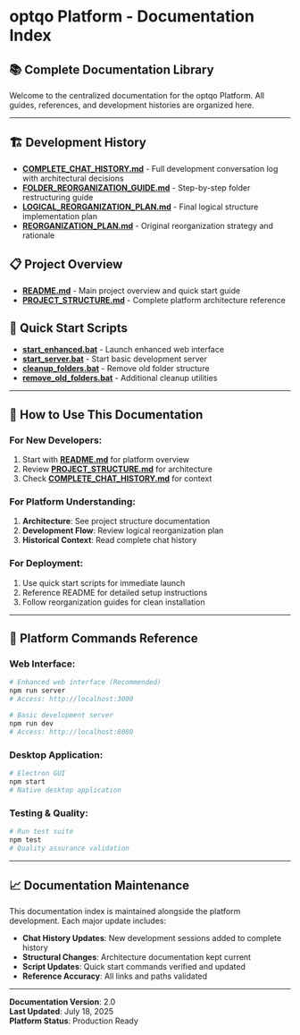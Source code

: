 # optqo Platform - Documentation Index

## 📚 **Complete Documentation Library**

Welcome to the centralized documentation for the optqo Platform. All guides, references, and development histories are organized here.

---

## 🏗️ **Development History**
- **[COMPLETE_CHAT_HISTORY.md](COMPLETE_CHAT_HISTORY.md)** - Full development conversation log with architectural decisions
- **[FOLDER_REORGANIZATION_GUIDE.md](FOLDER_REORGANIZATION_GUIDE.md)** - Step-by-step folder restructuring guide
- **[LOGICAL_REORGANIZATION_PLAN.md](LOGICAL_REORGANIZATION_PLAN.md)** - Final logical structure implementation plan
- **[REORGANIZATION_PLAN.md](REORGANIZATION_PLAN.md)** - Original reorganization strategy and rationale

## 📋 **Project Overview**
- **[README.md](README.md)** - Main project overview and quick start guide
- **[PROJECT_STRUCTURE.md](PROJECT_STRUCTURE.md)** - Complete platform architecture reference

## 🚀 **Quick Start Scripts**
- **[start_enhanced.bat](start_enhanced.bat)** - Launch enhanced web interface
- **[start_server.bat](start_server.bat)** - Start basic development server
- **[cleanup_folders.bat](cleanup_folders.bat)** - Remove old folder structure
- **[remove_old_folders.bat](remove_old_folders.bat)** - Additional cleanup utilities

---

## 📖 **How to Use This Documentation**

### **For New Developers:**
1. Start with **[README.md](README.md)** for platform overview
2. Review **[PROJECT_STRUCTURE.md](PROJECT_STRUCTURE.md)** for architecture
3. Check **[COMPLETE_CHAT_HISTORY.md](COMPLETE_CHAT_HISTORY.md)** for context

### **For Platform Understanding:**
1. **Architecture**: See project structure documentation
2. **Development Flow**: Review logical reorganization plan
3. **Historical Context**: Read complete chat history

### **For Deployment:**
1. Use quick start scripts for immediate launch
2. Reference README for detailed setup instructions
3. Follow reorganization guides for clean installation

---

## 🔧 **Platform Commands Reference**

### **Web Interface:**
```bash
# Enhanced web interface (Recommended)
npm run server
# Access: http://localhost:3000

# Basic development server  
npm run dev
# Access: http://localhost:8080
```

### **Desktop Application:**
```bash
# Electron GUI
npm start
# Native desktop application
```

### **Testing & Quality:**
```bash
# Run test suite
npm test
# Quality assurance validation
```

---

## 📈 **Documentation Maintenance**

This documentation index is maintained alongside the platform development. Each major update includes:

- **Chat History Updates**: New development sessions added to complete history
- **Structural Changes**: Architecture documentation kept current
- **Script Updates**: Quick start commands verified and updated
- **Reference Accuracy**: All links and paths validated

---

**Documentation Version**: 2.0  
**Last Updated**: July 18, 2025  
**Platform Status**: Production Ready
